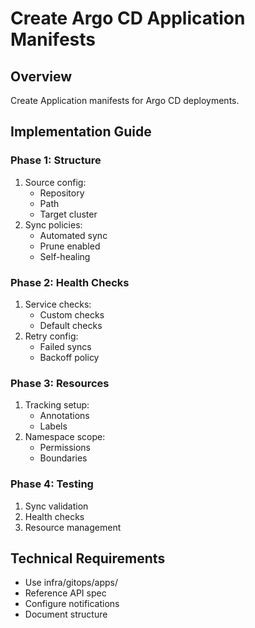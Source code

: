 # Create Argo CD Application Manifests

## Overview
Create Application manifests for Argo CD deployments.

## Implementation Guide

### Phase 1: Structure
1. Source config:
   - Repository
   - Path
   - Target cluster
2. Sync policies:
   - Automated sync
   - Prune enabled
   - Self-healing

### Phase 2: Health Checks
1. Service checks:
   - Custom checks
   - Default checks
2. Retry config:
   - Failed syncs
   - Backoff policy

### Phase 3: Resources
1. Tracking setup:
   - Annotations
   - Labels
2. Namespace scope:
   - Permissions
   - Boundaries

### Phase 4: Testing
1. Sync validation
2. Health checks
3. Resource management

## Technical Requirements
- Use infra/gitops/apps/
- Reference API spec
- Configure notifications
- Document structure